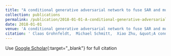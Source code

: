 ```yaml
---
title: "A conditional generative adversarial network to fuse SAR and multispectral optical data for cloud removal from Sentinel-2 images"
collection: publications
permalink: /publication/2018-01-01-A-conditional-generative-adversarial-network-to-fuse-SAR-and-multispectral-optical-data-for-cloud-removal-from-Sentinel-2-images
date: 2018-01-01
venue: 'A conditional generative adversarial network to fuse SAR and multispectral optical data for cloud removal from Sentinel-2 images'
citation: ' Claas Grohnfeldt,  Michael Schmitt,  Xiao Zhu, &quot;A conditional generative adversarial network to fuse SAR and multispectral optical data for cloud removal from Sentinel-2 images.&quot; A conditional generative adversarial network to fuse SAR and multispectral optical data for cloud removal from Sentinel-2 images, 2018.'
---
```

Use [Google Scholar](https://scholar.google.com/scholar?q=A+conditional+generative+adversarial+network+to+fuse+SAR+and+multispectral+optical+data+for+cloud+removal+from+Sentinel+2+images){:target="_blank"} for full citation